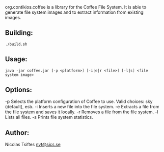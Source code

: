 org.contikios.coffee is a library for the Coffee File System. It is able to generate
file system images and to extract information from existing images.

Building:
---------

    ./build.sh

Usage:
------

    java -jar coffee.jar [-p <platform>] [-i|e|r <file>] [-l|s] <file system image>

Options:
--------

-p   Selects the platform configuration of Coffee to use.
     Valid choices: sky (default), esb.
-i   Inserts a new file into the file system.
-e   Extracts a file from the file system and saves it locally.
-r   Removes a file from the file system.
-l   Lists all files.
-s   Prints file system statistics.

Author:
-------

Nicolas Tsiftes <nvt@sics.se>
